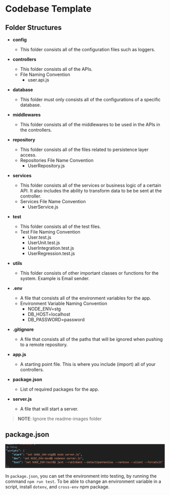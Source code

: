 # Codebase Template

## Folder Structures

- **config**

  - This folder consists all of the configuration files such as loggers.

- **controllers**

  - This folder consists all of the APIs.
  - File Naming Convention
    - user.api.js

- **database**

  - This folder must only consists all of the configurations of a specific database.

- **middlewares**

  - This folder consists all of the middlewares to be used in the APIs in the controllers.

- **repository**

  - This folder consists all of the files related to persistence layer access.
  - Repositories File Name Convention
    - UserRepository.js

- **services**

  - This folder consists all of the services or business logic of a certain API. It also includes the ability to transform data to be be sent at the controller.
  - Services File Name Convention
    - UserService.js

- **test**

  - This folder consists all of the test files.
  - Test File Naming Convention
    - User.test.js
    - UserUnit.test.js
    - UserIntegration.test.js
    - UserRegression.test.js

- **utils**

  - This folder consists of other important classes or functions for the system. Example is Email sender.

- **.env**

  - A file that consists all of the environment variables for the app.
  - Environment Variable Naming Convention
    - NODE_ENV=stg
    - DB_HOST=localhost
    - DB_PASSWORD=password

- **.gitignore**

  - A file that consists all of the paths that will be ignored when pushing to a remote repository.

- **app.js**

  - A starting point file. This is where you include (import) all of your controllers.

- **package.json**

  - List of required packages for the app.

- **server.js**

  - A file that will start a server.

> **NOTE**: Ignore the readme-images folder

## package.json

![Package.json Scripts](./readme-images/image.png)

In `package.json`, you can set the environment into testing, by running the command `npm run test`. To be able to change an environment variable in a script, install `dotenv`, and `cross-env` npm package.
